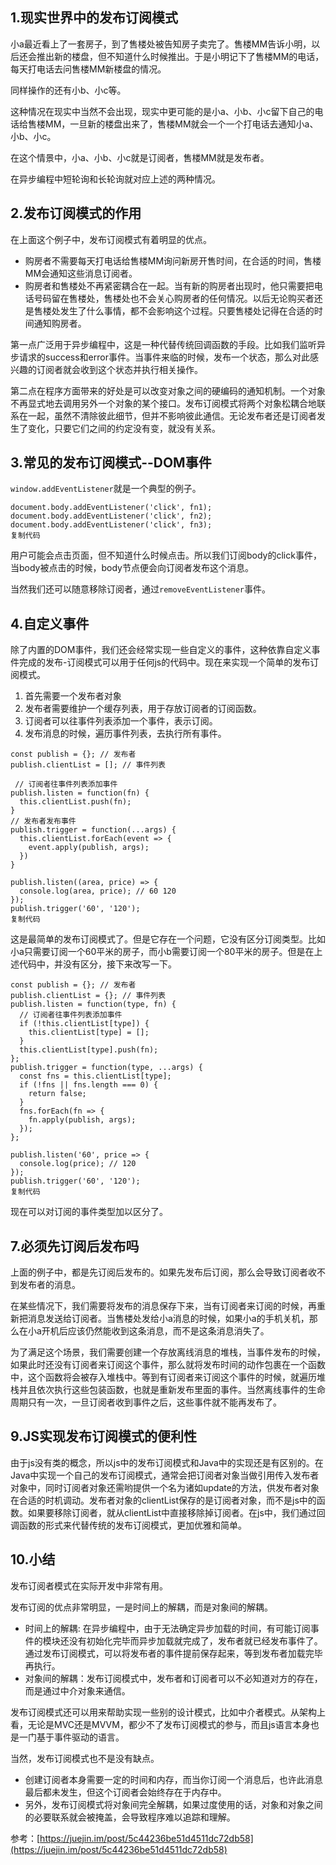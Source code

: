 ## 1.现实世界中的发布订阅模式

小a最近看上了一套房子，到了售楼处被告知房子卖完了。售楼MM告诉小明，以后还会推出新的楼盘，但不知道什么时候推出。于是小明记下了售楼MM的电话，每天打电话去问售楼MM新楼盘的情况。

同样操作的还有小b、小c等。

这种情况在现实中当然不会出现，现实中更可能的是小a、小b、小c留下自己的电话给售楼MM，一旦新的楼盘出来了，售楼MM就会一个一个打电话去通知小a、小b、小c。

在这个情景中，小a、小b、小c就是订阅者，售楼MM就是发布者。

在异步编程中短轮询和长轮询就对应上述的两种情况。

## 2.发布订阅模式的作用

在上面这个例子中，发布订阅模式有着明显的优点。

-   购房者不需要每天打电话给售楼MM询问新房开售时间，在合适的时间，售楼MM会通知这些消息订阅者。
-   购房者和售楼处不再紧密耦合在一起。当有新的购房者出现时，他只需要把电话号码留在售楼处，售楼处也不会关心购房者的任何情况。以后无论购买者还是售楼处发生了什么事情，都不会影响这个过程。只要售楼处记得在合适的时间通知购房者。

第一点广泛用于异步编程中，这是一种代替传统回调函数的手段。比如我们监听异步请求的success和error事件。当事件来临的时候，发布一个状态，那么对此感兴趣的订阅者就会收到这个状态并执行相关操作。

第二点在程序方面带来的好处是可以改变对象之间的硬编码的通知机制。一个对象不再显式地去调用另外一个对象的某个接口。发布订阅模式将两个对象松耦合地联系在一起，虽然不清除彼此细节，但并不影响彼此通信。无论发布者还是订阅者发生了变化，只要它们之间的约定没有变，就没有关系。

## 3.常见的发布订阅模式--DOM事件

`window.addEventListener`就是一个典型的例子。

```
document.body.addEventListener('click', fn1);
document.body.addEventListener('click', fn2);
document.body.addEventListener('click', fn3);
复制代码
```

用户可能会点击页面，但不知道什么时候点击。所以我们订阅body的click事件，当body被点击的时候，body节点便会向订阅者发布这个消息。

当然我们还可以随意移除订阅者，通过`removeEventListener`事件。

## 4.自定义事件

除了内置的DOM事件，我们还会经常实现一些自定义的事件，这种依靠自定义事件完成的发布-订阅模式可以用于任何js的代码中。现在来实现一个简单的发布订阅模式。

1.  首先需要一个发布者对象
2.  发布者需要维护一个缓存列表，用于存放订阅者的订阅函数。
3.  订阅者可以往事件列表添加一个事件，表示订阅。
4.  发布消息的时候，遍历事件列表，去执行所有事件。

```
const publish = {}; // 发布者
publish.clientList = []; // 事件列表

 // 订阅者往事件列表添加事件
publish.listen = function(fn) {
  this.clientList.push(fn);
}
// 发布者发布事件
publish.trigger = function(...args) {
  this.clientList.forEach(event => {
    event.apply(publish, args);
  })
}

publish.listen((area, price) => {
  console.log(area, price); // 60 120
});
publish.trigger('60', '120');
复制代码
```

这是最简单的发布订阅模式了。但是它存在一个问题，它没有区分订阅类型。比如小a只需要订阅一个60平米的房子，而小b需要订阅一个80平米的房子。但是在上述代码中，并没有区分，接下来改写一下。

```
const publish = {}; // 发布者
publish.clientList = {}; // 事件列表
publish.listen = function(type, fn) {
  // 订阅者往事件列表添加事件
  if (!this.clientList[type]) {
    this.clientList[type] = [];
  }
  this.clientList[type].push(fn);
};
publish.trigger = function(type, ...args) {
  const fns = this.clientList[type];
  if (!fns || fns.length === 0) {
    return false;
  }
  fns.forEach(fn => {
    fn.apply(publish, args);
  });
};

publish.listen('60', price => {
  console.log(price); // 120
});
publish.trigger('60', '120');
复制代码
```

现在可以对订阅的事件类型加以区分了。


## 7.必须先订阅后发布吗

上面的例子中，都是先订阅后发布的。如果先发布后订阅，那么会导致订阅者收不到发布者的消息。

在某些情况下，我们需要将发布的消息保存下来，当有订阅者来订阅的时候，再重新把消息发送给订阅者。当售楼处发给小a消息的时候，如果小a的手机关机，那么在小a开机后应该仍然能收到这条消息，而不是这条消息消失了。

为了满足这个场景，我们需要创建一个存放离线消息的堆栈，当事件发布的时候，如果此时还没有订阅者来订阅这个事件，那么就将发布时间的动作包裹在一个函数中，这个函数将会被存入堆栈中。等到有订阅者来订阅这个事件的时候，就遍历堆栈并且依次执行这些包装函数，也就是重新发布里面的事件。当然离线事件的生命周期只有一次，一旦订阅者收到事件之后，这些事件就不能再发布了。

## 9.JS实现发布订阅模式的便利性

由于js没有类的概念，所以js中的发布订阅模式和Java中的实现还是有区别的。在Java中实现一个自己的发布订阅模式，通常会把订阅者对象当做引用传入发布者对象中，同时订阅者对象还需哟提供一个名为诸如update的方法，供发布者对象在合适的时机调动。发布者对象的clientList保存的是订阅者对象，而不是js中的函数。如果要移除订阅者，就从clientList中直接移除掉订阅者。在js中，我们通过回调函数的形式来代替传统的发布订阅模式，更加优雅和简单。

## 10.小结

发布订阅者模式在实际开发中非常有用。

发布订阅的优点非常明显，一是时间上的解耦，而是对象间的解耦。

-   时间上的解耦: 在异步编程中，由于无法确定异步加载的时间，有可能订阅事件的模块还没有初始化完毕而异步加载就完成了，发布者就已经发布事件了。通过发布订阅模式，可以将发布者的事件提前保存起来，等到发布者加载完毕再执行。
-   对象间的解耦：发布订阅模式中，发布者和订阅者可以不必知道对方的存在，而是通过中介对象来通信。

发布订阅模式还可以用来帮助实现一些别的设计模式，比如中介者模式。从架构上看，无论是MVC还是MVVM，都少不了发布订阅模式的参与，而且js语言本身也是一门基于事件驱动的语言。

当然，发布订阅模式也不是没有缺点。

-   创建订阅者本身需要一定的时间和内存，而当你订阅一个消息后，也许此消息最后都未发生，但这个订阅者会始终存在于内存中。
-   另外，发布订阅模式将对象间完全解耦，如果过度使用的话，对象和对象之间的必要联系就会被掩盖，会导致程序难以追踪和理解。

参考：[https://juejin.im/post/5c44236be51d4511dc72db58](https://juejin.im/post/5c44236be51d4511dc72db58)
<!--stackedit_data:
eyJoaXN0b3J5IjpbMTc5NTU0MjQyMF19
-->